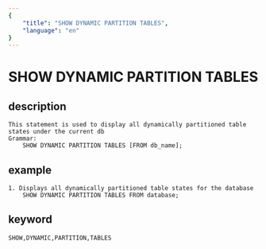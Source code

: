 ```yaml
---
{
    "title": "SHOW DYNAMIC PARTITION TABLES",
    "language": "en"
}
---
```


<!-- 
Licensed to the Apache Software Foundation (ASF) under one
or more contributor license agreements.  See the NOTICE file
distributed with this work for additional information
regarding copyright ownership.  The ASF licenses this file
to you under the Apache License, Version 2.0 (the
"License"); you may not use this file except in compliance
with the License.  You may obtain a copy of the License at
   http://www.apache.org/licenses/LICENSE-2.0
 Unless required by applicable law or agreed to in writing,
software distributed under the License is distributed on an
"AS IS" BASIS, WITHOUT WARRANTIES OR CONDITIONS OF ANY
KIND, either express or implied.  See the License for the
specific language governing permissions and limitations
under the License.
-->

 # SHOW DYNAMIC PARTITION TABLES
## description
    This statement is used to display all dynamically partitioned table states under the current db
    Grammar: 
        SHOW DYNAMIC PARTITION TABLES [FROM db_name];

 ## example
    1. Displays all dynamically partitioned table states for the database
        SHOW DYNAMIC PARTITION TABLES FROM database;

 ## keyword
    SHOW,DYNAMIC,PARTITION,TABLES
